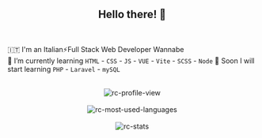 <h2 align="center"> Hello there! 👋 </h2>

<br>

🇮🇹 I'm an Italian⚡Full Stack Web Developer Wannabe  
🌱 I’m currently learning `HTML` - `CSS` - `JS` - `VUE` - `Vite` - `SCSS` - `Node`
🔭 Soon I will start learning `PHP` - `Laravel` - `mySQL` 

<br>

<div align="center">
<img src="https://komarev.com/ghpvc/?username=raffaele-catalano&color=blue&style=plastic&label=PROFILE+VIEWS" alt="rc-profile-view" title="rc-profile-view" align="center" />
</div>

<br>

<div align="center">
<img  src="https://github-readme-stats.vercel.app/api/top-langs?username=raffaele-catalano&show_icons=true&theme=dark&locale=en&hide_border=true" alt="rc-most-used-languages" title="rc-most-used-languages" />
</div>

<br>

<div align="center">
  <img src="https://github-readme-stats.vercel.app/api?username=raffaele-catalano&show_icons=true&theme=dark&count_private=true&hide_border=true" align="center" alt="rc-stats" title="rc-stats" />
</div>


<!--
**raffaele-catalano/raffaele-catalano** is a ✨ _special_ ✨ repository because its `README.md` (this file) appears on your GitHub profile.

Here are some ideas to get you started:

- 🔭 I’m currently working on ...
- 🌱 I’m currently learning ...
- 👯 I’m looking to collaborate on ...
- 🤔 I’m looking for help with ...
- 💬 Ask me about ...
- 📫 How to reach me: ...
- 😄 Pronouns: ...
- ⚡ Fun fact: ...
-->
